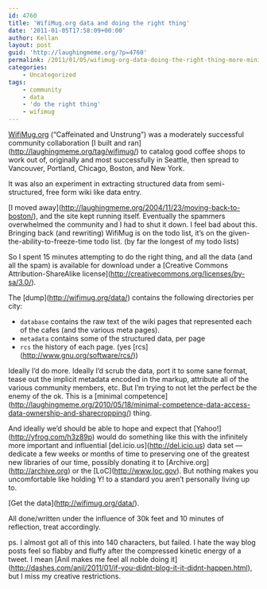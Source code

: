 ```yaml
---
id: 4760
title: 'WifiMug.org data and doing the right thing'
date: '2011-01-05T17:58:09+00:00'
author: Kellan
layout: post
guid: 'http://laughingmeme.org/?p=4760'
permalink: /2011/01/05/wifimug-org-data-doing-the-right-thing-more-minimal-competence/
categories:
    - Uncategorized
tags:
    - community
    - data
    - 'do the right thing'
    - wifimug
---
```


[WifiMug.org](http://wifimug.org) (“Caffeinated and Unstrung”) was a moderately successful community collaboration \[I built and ran\](http://laughingmeme.org/tag/wifimug/) to catalog good coffee shops to work out of, originally and most successfully in Seattle, then spread to Vancouver, Portland, Chicago, Boston, and New York.

It was also an experiment in extracting structured data from semi-structured, free form wiki like data entry.

\[I moved away\](http://laughingmeme.org/2004/11/23/moving-back-to-boston/), and the site kept running itself. Eventually the spammers overwhelmed the community and I had to shut it down. I feel bad about this. Bringing back (and rewriting) WifiMug is on the todo list, it’s on the given-the-ability-to-freeze-time todo list. (by far the longest of my todo lists)

So I spent 15 minutes attempting to do the right thing, and all the data (and all the spam) is available for download under a \[Creative Commons Attribution-ShareAlike license\](http://creativecommons.org/licenses/by-sa/3.0/).

The \[dump\](http://wifimug.org/data/) contains the following directories per city:

- `database` contains the raw text of the wiki pages that represented each of the cafes (and the various meta pages).
- `metadata` contains some of the structured data, per page
- `rcs` the history of each page. (yes \[rcs\](http://www.gnu.org/software/rcs/))

Ideally I’d do more. Ideally I’d scrub the data, port it to some sane format, tease out the implicit metadata encoded in the markup, attribute all of the various community members, etc. But I’m trying to not let the perfect be the enemy of the ok. This is a \[minimal competence\](http://laughingmeme.org/2010/05/18/minimal-competence-data-access-data-ownership-and-sharecropping/) thing.

And ideally we’d should be able to hope and expect that \[Yahoo!\](http://yfrog.com/h3z89p) would do something like this with the infinitely more important and influential \[del.icio.us\](http://del.icio.us) data set — dedicate a few weeks or months of time to preserving one of the greatest new libraries of our time, possibly donating it to \[Archive.org\](http://archive.org) or the \[LoC\](http://www.loc.gov). But nothing makes you uncomfortable like holding Y! to a standard you aren’t personally living up to.

\[Get the data\](http://wifimug.org/data/).

All done/written under the influence of 30k feet and 10 minutes of reflection, treat accordingly.

ps. I almost got all of this into 140 characters, but failed. I hate the way blog posts feel so flabby and fluffy after the compressed kinetic energy of a tweet. I mean \[Anil makes me feel all noble doing it\](http://dashes.com/anil/2011/01/if-you-didnt-blog-it-it-didnt-happen.html), but I miss my creative restrictions.